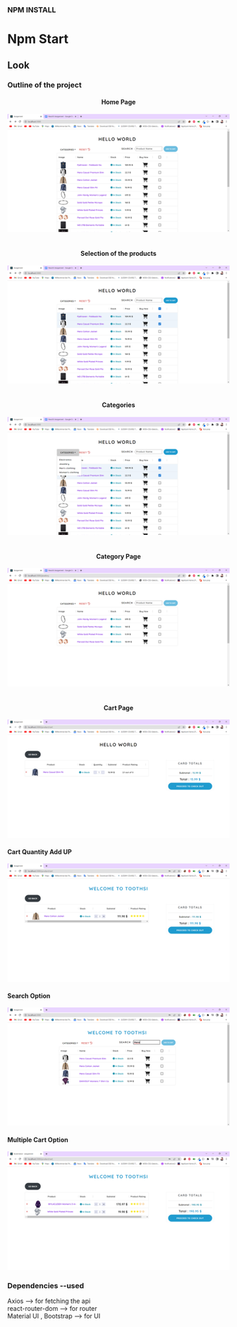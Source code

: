 ### NPM INSTALL

# Npm Start

## Look

<h3>Outline of the project </h3>
<h4 style="text-align:center;">Home Page</h4>
<img src="./images/one.png" />

<br/>
<br/>
<h4 style="text-align:center;">Selection of the products</h4>
<img src="./images/three.png" />
<br/><br/>
<h4 style="text-align:center;">Categories</h4>

<img src="./images/two.png" />
<br/><br/>

<h4 style="text-align:center;">Category Page</h4>
<img src="./images/four.png" />
<br/>
<br/>
<h4 style="text-align:center;">Cart Page</h4>
<img src="./images/five.png" />
<h4>Cart Quantity Add UP</h4>
<img src="./images/seven.png"/>
<h4>Search Option</h4>
<img src="./images/six.png"/>
<h4>Multiple Cart Option</h4>
<img src="./images/eight.png"/>
<h3>Dependencies --used</h3>
<p>
  <div> Axios --> for fetching the api</div>
  <div> react-router-dom --> for router</div>
<div> Material UI , Bootstrap  --> for UI</div>
</p>
